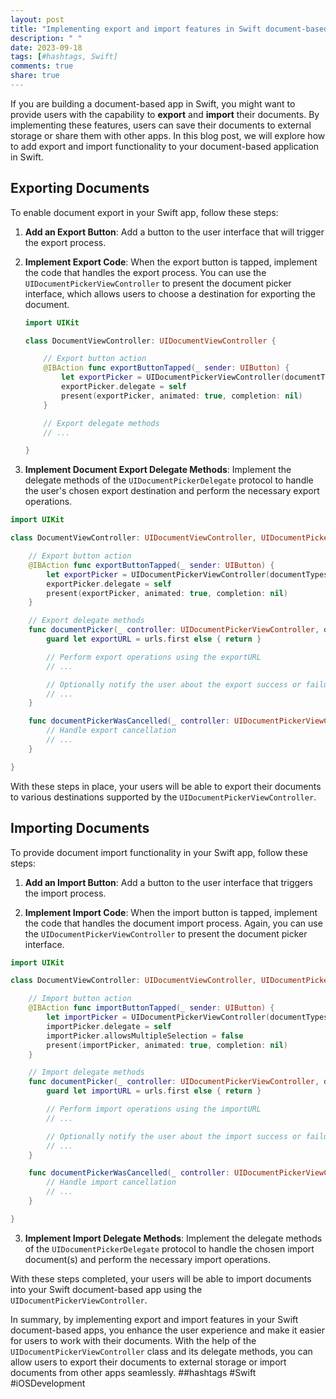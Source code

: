```yaml
---
layout: post
title: "Implementing export and import features in Swift document-based apps"
description: " "
date: 2023-09-18
tags: [#hashtags, Swift]
comments: true
share: true
---
```


If you are building a document-based app in Swift, you might want to provide users with the capability to **export** and **import** their documents. By implementing these features, users can save their documents to external storage or share them with other apps. In this blog post, we will explore how to add export and import functionality to your document-based application in Swift.

## Exporting Documents

To enable document export in your Swift app, follow these steps:

1. **Add an Export Button**: Add a button to the user interface that will trigger the export process.

2. **Implement Export Code**: When the export button is tapped, implement the code that handles the export process. You can use the `UIDocumentPickerViewController` to present the document picker interface, which allows users to choose a destination for exporting the document.

    ```swift
    import UIKit

    class DocumentViewController: UIDocumentViewController {

        // Export button action
        @IBAction func exportButtonTapped(_ sender: UIButton) {
            let exportPicker = UIDocumentPickerViewController(documentTypes: ["com.example.myapp"], in: .exportToService)
            exportPicker.delegate = self
            present(exportPicker, animated: true, completion: nil)
        }

        // Export delegate methods
        // ...

    }
    ```

3. **Implement Document Export Delegate Methods**: Implement the delegate methods of the `UIDocumentPickerDelegate` protocol to handle the user's chosen export destination and perform the necessary export operations.

```swift
import UIKit

class DocumentViewController: UIDocumentViewController, UIDocumentPickerDelegate {

    // Export button action
    @IBAction func exportButtonTapped(_ sender: UIButton) {
        let exportPicker = UIDocumentPickerViewController(documentTypes: ["com.example.myapp"], in: .exportToService)
        exportPicker.delegate = self
        present(exportPicker, animated: true, completion: nil)
    }

    // Export delegate methods
    func documentPicker(_ controller: UIDocumentPickerViewController, didPickDocumentsAt urls: [URL]) {
        guard let exportURL = urls.first else { return }

        // Perform export operations using the exportURL
        // ...

        // Optionally notify the user about the export success or failure
        // ...
    }

    func documentPickerWasCancelled(_ controller: UIDocumentPickerViewController) {
        // Handle export cancellation
        // ...
    }

}
```

With these steps in place, your users will be able to export their documents to various destinations supported by the `UIDocumentPickerViewController`.

## Importing Documents

To provide document import functionality in your Swift app, follow these steps:

1. **Add an Import Button**: Add a button to the user interface that triggers the import process.

2. **Implement Import Code**: When the import button is tapped, implement the code that handles the document import process. Again, you can use the `UIDocumentPickerViewController` to present the document picker interface.

```swift
import UIKit

class DocumentViewController: UIDocumentViewController, UIDocumentPickerDelegate {

    // Import button action
    @IBAction func importButtonTapped(_ sender: UIButton) {
        let importPicker = UIDocumentPickerViewController(documentTypes: ["public.data"], in: .open)
        importPicker.delegate = self
        importPicker.allowsMultipleSelection = false
        present(importPicker, animated: true, completion: nil)
    }

    // Import delegate methods
    func documentPicker(_ controller: UIDocumentPickerViewController, didPickDocumentsAt urls: [URL]) {
        guard let importURL = urls.first else { return }

        // Perform import operations using the importURL
        // ...

        // Optionally notify the user about the import success or failure
        // ...
    }

    func documentPickerWasCancelled(_ controller: UIDocumentPickerViewController) {
        // Handle import cancellation
        // ...
    }

}
```

3. **Implement Import Delegate Methods**: Implement the delegate methods of the `UIDocumentPickerDelegate` protocol to handle the chosen import document(s) and perform the necessary import operations.

With these steps completed, your users will be able to import documents into your Swift document-based app using the `UIDocumentPickerViewController`.

In summary, by implementing export and import features in your Swift document-based apps, you enhance the user experience and make it easier for users to work with their documents. With the help of the `UIDocumentPickerViewController` class and its delegate methods, you can allow users to export their documents to external storage or import documents from other apps seamlessly. ##hashtags #Swift #iOSDevelopment